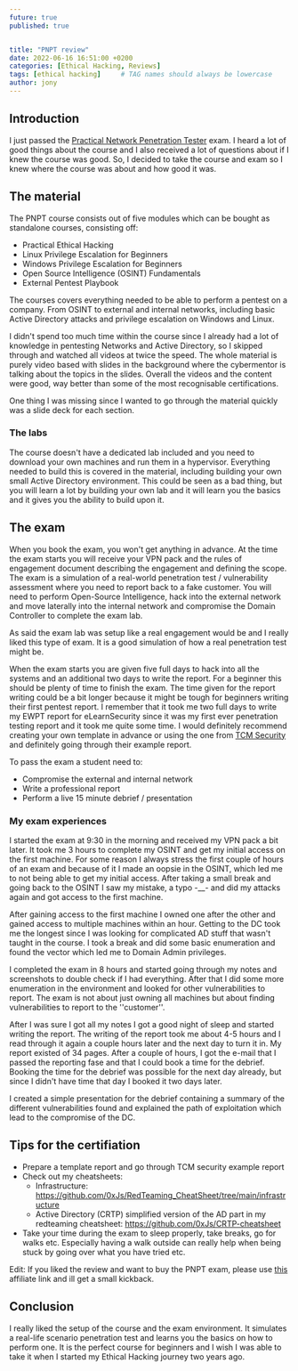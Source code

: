 ```yaml
---
future: true
published: true


title: "PNPT review"
date: 2022-06-16 16:51:00 +0200
categories: [Ethical Hacking, Reviews]
tags: [ethical hacking]     # TAG names should always be lowercase
author: jony
---
```


## Introduction
I just passed the [Practical Network Penetration Tester](https://certifications.tcm-sec.com/?ref=32) exam. I heard a lot of good things about the course and I also received a lot of questions about if I knew the course was good. So, I decided to take the course and exam so I knew where the course was about and how good it was.

## The material
The PNPT course consists out of five modules which can be bought as standalone courses, consisting off:

- Practical Ethical Hacking
- Linux Privilege Escalation for Beginners
- Windows Privilege Escalation for Beginners
- Open Source Intelligence (OSINT) Fundamentals
- External Pentest Playbook

The courses covers everything needed to be able to perform a pentest on a company. From OSINT to external and internal networks, including basic Active Directory attacks and privilege escalation on Windows and Linux.

I didn't spend too much time within the course since I already had a lot of knowledge in pentesting Networks and Active Directory, so I skipped through and watched all videos at twice the speed. The whole material is purely video based with slides in the background where the cybermentor is talking about the topics in the slides. Overall the videos and the content were good, way better than some of the most recognisable certifications.

One thing I was missing since I wanted to go through the material quickly was a slide deck for each section.

### The labs
The course doesn't have a dedicated lab included and you need to download your own machines and run them in a hypervisor. Everything needed to build this is covered in the material, including building your own small Active Directory environment. This could be seen as a bad thing, but you will learn a lot by building your own lab and it will learn you the basics and it gives you the ability to build upon it.

## The exam
When you book the exam, you won't get anything in advance. At the time the exam starts you will receive your VPN pack and the rules of engagement document describing the engagement and defining the scope. The exam is a simulation of a real-world penetration test / vulnerability assessment where you need to report back to a fake customer. You will need to perform Open-Source Intelligence, hack into the external network and move laterally into the internal network and compromise the Domain Controller to complete the exam lab.

As said the exam lab was setup like a real engagement would be and I really liked this type of exam. It is a good simulation of how a real penetration test might be.

When the exam starts you are given five full days to hack into all the systems and an additional two days to write the report. For a beginner this should be plenty of time to finish the exam. The time given for the report writing could be a bit longer because it might be tough for beginners writing their first pentest report. I remember that it took me two full days to write my EWPT report for eLearnSecurity since it was my first ever penetration testing report and it took me quite some time. I would definitely recommend creating your own template in advance or using the one from [TCM Security](https://github.com/hmaverickadams/TCM-Security-Sample-Pentest-Report) and definitely going through their example report.

To pass the exam a student need to:

- Compromise the external and internal network
- Write a professional report
- Perform a live 15 minute debrief / presentation

### My exam experiences
I started the exam at 9:30 in the morning and received my VPN pack a bit later. It took me 3 hours to complete my OSINT and get my initial access on the first machine. For some reason I always stress the first couple of hours of an exam and because of it I made an oopsie in the OSINT, which led me to not being able to get my initial access. After taking a small break and going back to the OSINT I saw my mistake, a typo -__- and did my attacks again and got access to the first machine.

After gaining access to the first machine I owned one after the other and gained access to multiple machines within an hour. Getting to the DC took me the longest since I was looking for complicated AD stuff that wasn't taught in the course. I took a break and did some basic enumeration and found the vector which led me to Domain Admin privileges. 

I completed the exam in 8 hours and started going through my notes and screenshots to double check if I had everything. After that I did some more enumeration in the environment and looked for other vulnerabilities to report. The exam is not about just owning all machines but about finding vulnerabilities to report to the ''customer''.

After I was sure I got all my notes I got a good night of sleep and started writing the report. The writing of the report took me about 4-5 hours and I read through it again a couple hours later and the next day to turn it in. My report existed of 34 pages. After a couple of hours, I got the e-mail that I passed the reporting fase and that I could book a time for the debrief. Booking the time for the debrief was possible for the next day already, but since I didn't have time that day I booked it two days later.

I created a simple presentation for the debrief containing a summary of the different vulnerabilities found and explained the path of exploitation which lead to the compromise of the DC.

## Tips for the certifiation
- Prepare a template report and go through TCM security example report
- Check out my cheatsheets:
  - Infrastructure: https://github.com/0xJs/RedTeaming_CheatSheet/tree/main/infrastructure
  - Active Directory (CRTP) simplified version of the AD part in my redteaming cheatsheet: https://github.com/0xJs/CRTP-cheatsheet
- Take your time during the exam to sleep properly, take breaks, go for walks etc. Especially having a walk outside can really help when being stuck by going over what you have tried etc.

Edit: If you liked the review and want to buy the PNPT exam, please use [this](https://certifications.tcm-sec.com/?ref=32) affiliate link and ill get a small kickback.

## Conclusion
I really liked the setup of the course and the exam environment. It simulates a real-life scenario penetration test and learns you the basics on how to perform one. It is the perfect course for beginners and I wish I was able to take it when I started my Ethical Hacking journey two years ago.

